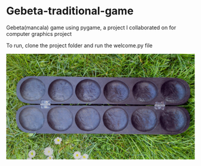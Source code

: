 # Gebeta-traditional-game
Gebeta(mancala) game using pygame, a project I collaborated on for computer graphics project

To run, clone the project folder and run the welcome.py file 



![Gebeta](https://github.com/Isa1asN/Gebeta-traditional-game/blob/main/img/board01.jpg)
